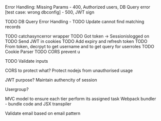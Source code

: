 Error Handling: Missing Params - 400, Authorized users, DB Query error [test case: wrong dbconfig] - 500, JWT sign

TODO DB Query Error Handling -
TODO Update cannot find matching records

TODO catchasyncerror wrapper
TODO Got token -> Sessionislogged on
TODO Send JWT in cookies
TODO Add expiry and refresh token
TODO From token, decrpyt to get username and to get query for userroles
TODO Cookie Parser
TODO CORS prevent u

TODO Validate inputs

CORS to protect what?
Protect nodejs from unauthorised usage

JWT purpose?
Maintain authencity of session

Usergroup?

MVC model to ensure each tier perform its assigned task
Webpack bundler - bundle code and JSX transpiler

Validate email based on email pattern
